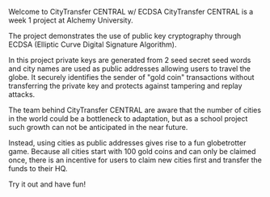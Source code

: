 Welcome to CityTransfer CENTRAL w/ ECDSA
CityTransfer CENTRAL is a week 1 project at Alchemy University.


The project demonstrates the use of public key cryptography through ECDSA (Elliptic Curve Digital Signature Algorithm).


In this project private keys are generated from 2 seed secret seed words and city names are used as public addresses allowing users to travel the globe. It securely identifies the sender of "gold coin" transactions without transferring the private key and protects against tampering and replay attacks.


The team behind CityTransfer CENTRAL are aware that the number of cities in the world could be a bottleneck to adaptation, but as a school project such growth can not be anticipated in the near future.


Instead, using cities as public addresses gives rise to a fun globetrotter game. Because all cities start with 100 gold coins and can only be claimed once, there is an incentive for users to claim new cities first and transfer the funds to their HQ.


Try it out and have fun!
